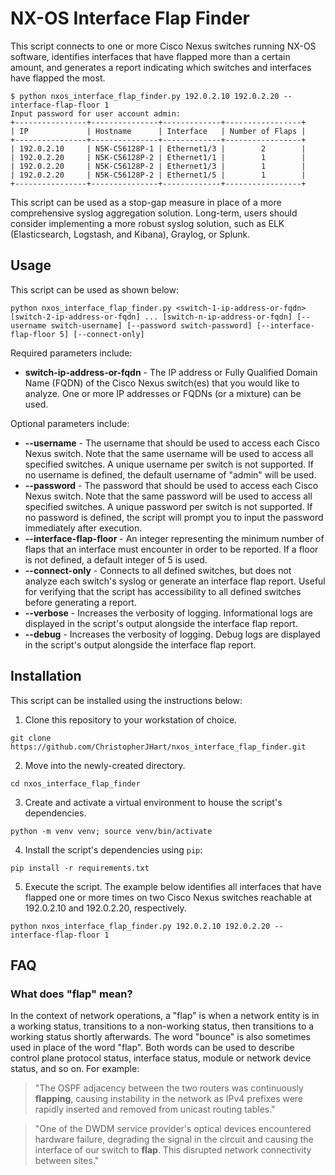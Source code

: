 # NX-OS Interface Flap Finder

This script connects to one or more Cisco Nexus switches running NX-OS software, identifies interfaces that have flapped more than a certain amount, and generates a report indicating which switches and interfaces have flapped the most.

```
$ python nxos_interface_flap_finder.py 192.0.2.10 192.0.2.20 --interface-flap-floor 1
Input password for user account admin: 
+----------------+---------------+-------------+-----------------+
| IP             | Hostname      | Interface   | Number of Flaps |
+----------------+---------------+-------------+-----------------+
| 192.0.2.10     | N5K-C56128P-1 | Ethernet1/3 |        2        |
| 192.0.2.20     | N5K-C56128P-2 | Ethernet1/1 |        1        |
| 192.0.2.20     | N5K-C56128P-2 | Ethernet1/3 |        1        |
| 192.0.2.20     | N5K-C56128P-2 | Ethernet1/5 |        1        |
+----------------+---------------+-------------+-----------------+
```

This script can be used as a stop-gap measure in place of a more comprehensive syslog aggregation solution. Long-term, users should consider implementing a more robust syslog solution, such as ELK (Elasticsearch, Logstash, and Kibana), Graylog, or Splunk.

## Usage

This script can be used as shown below:

```
python nxos_interface_flap_finder.py <switch-1-ip-address-or-fqdn> [switch-2-ip-address-or-fqdn] ... [switch-n-ip-address-or-fqdn] [--username switch-username] [--password switch-password] [--interface-flap-floor 5] [--connect-only]
```

Required parameters include:

* **switch-ip-address-or-fqdn** - The IP address or Fully Qualified Domain Name (FQDN) of the Cisco Nexus switch(es) that you would like to analyze. One or more IP addresses or FQDNs (or a mixture) can be used.

Optional parameters include:

* **--username** - The username that should be used to access each Cisco Nexus switch. Note that the same username will be used to access all specified switches. A unique username per switch is not supported. If no username is defined, the default username of "admin" will be used.
* **--password** - The password that should be used to access each Cisco Nexus switch. Note that the same password will be used to access all specified switches. A unique password per switch is not supported. If no password is defined, the script will prompt you to input the password immediately after execution.
* **--interface-flap-floor** - An integer representing the minimum number of flaps that an interface must encounter in order to be reported. If a floor is not defined, a default integer of 5 is used.
* **--connect-only** - Connects to all defined switches, but does not analyze each switch's syslog or generate an interface flap report. Useful for verifying that the script has accessibility to all defined switches before generating a report.
* **--verbose** - Increases the verbosity of logging. Informational logs are displayed in the script's output alongside the interface flap report.
* **--debug** - Increases the verbosity of logging. Debug logs are displayed in the script's output alongside the interface flap report.

## Installation

This script can be installed using the instructions below:

1. Clone this repository to your workstation of choice.

```shell
git clone https://github.com/ChristopherJHart/nxos_interface_flap_finder.git
```

2. Move into the newly-created directory.

```shell
cd nxos_interface_flap_finder
```

3. Create and activate a virtual environment to house the script's dependencies.

```shell
python -m venv venv; source venv/bin/activate
```

4. Install the script's dependencies using `pip`:

```shell
pip install -r requirements.txt
```

5. Execute the script. The example below identifies all interfaces that have flapped one or more times on two Cisco Nexus switches reachable at 192.0.2.10 and 192.0.2.20, respectively.

```shell
python nxos_interface_flap_finder.py 192.0.2.10 192.0.2.20 --interface-flap-floor 1
```

## FAQ

### What does "flap" mean?

In the context of network operations, a "flap" is when a network entity is in a working status, transitions to a non-working status, then transitions to a working status shortly afterwards. The word "bounce" is also sometimes used in place of the word "flap". Both words can be used to describe control plane protocol status, interface status, module or network device status, and so on. For example:

> "The OSPF adjacency between the two routers was continuously **flapping**, causing instability in the network as IPv4 prefixes were rapidly inserted and removed from unicast routing tables."

> "One of the DWDM service provider's optical devices encountered hardware failure, degrading the signal in the circuit and causing the interface of our switch to **flap**. This disrupted network connectivity between sites."
